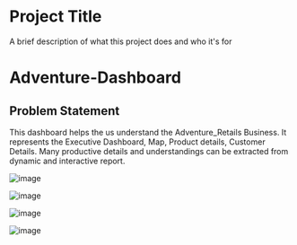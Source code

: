 
# Project Title

A brief description of what this project does and who it's for

# Adventure-Dashboard

## Problem Statement

This dashboard helps the us understand the Adventure_Retails Business. 
It represents the Executive Dashboard, Map, Product details, Customer Details.
Many productive details and understandings can be extracted from dynamic and interactive report.

![image](https://github.com/user-attachments/assets/308b98a9-33f2-40b8-b883-3410d92da877)

![image](https://github.com/user-attachments/assets/7c123e13-871c-4d60-a4ea-8f0a18c6114d)

![image](https://github.com/user-attachments/assets/0443f9f5-f951-4fd6-a24d-871bb143a7a8)

![image](https://github.com/user-attachments/assets/a4abc07b-b1c3-4c0f-9218-243c860ef0c9)




